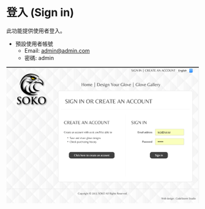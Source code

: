 # 登入 (Sign in)
此功能提供使用者登入。
* 預設使用者帳號
  * Email: admin@admin.com
  * 密碼: admin
  
<img src='/src/images/sign_in.png' />
